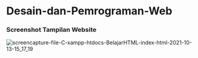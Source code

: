 # Desain-dan-Pemrograman-Web

### Screenshot Tampilan Website
![screencapture-file-C-xampp-htdocs-BelajarHTML-index-html-2021-10-13-15_17_19](https://user-images.githubusercontent.com/72428679/137079144-0315a7d1-3f27-4418-a368-34403aaee0b3.png)
